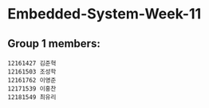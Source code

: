 # Embedded-System-Week-11
## Group 1 members:
```
12161427 김준혁
12161503 조성학
12161762 이영준
12171539 이홍찬
12181549 최유리
```
